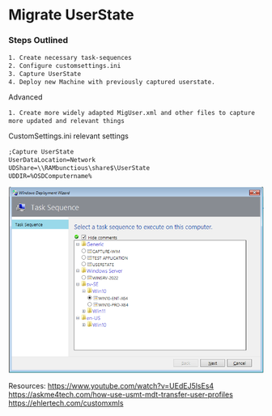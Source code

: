# Migrate UserState

### Steps Outlined   
```
1. Create necessary task-sequences
2. Configure customsettings.ini
3. Capture UserState
4. Deploy new Machine with previously captured userstate.
```

Advanced
```
1. Create more widely adapted MigUser.xml and other files to capture more updated and relevant things
```

CustomSettings.ini relevant settings   
``` 
;Capture UserState
UserDataLocation=Network
UDShare=\\RAMbunctious\share$\UserState
UDDIR=%OSDComputername%
``` 

![](_resources\1.png)


Resources:
https://www.youtube.com/watch?v=UEdEJ5lsEs4
https://askme4tech.com/how-use-usmt-mdt-transfer-user-profiles
https://ehlertech.com/customxmls
